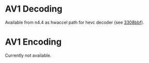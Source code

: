# AV1 Decoding

Available from n4.4 as hwaccel path for hevc decoder (see [3308bbf](https://github.com/FFmpeg/FFmpeg/commit/3308bbf)).

# AV1 Encoding

Currently not available.

